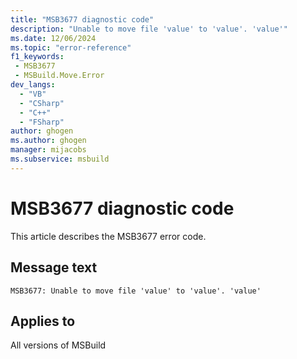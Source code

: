 ```yaml
---
title: "MSB3677 diagnostic code"
description: "Unable to move file 'value' to 'value'. 'value'"
ms.date: 12/06/2024
ms.topic: "error-reference"
f1_keywords:
 - MSB3677
 - MSBuild.Move.Error
dev_langs:
  - "VB"
  - "CSharp"
  - "C++"
  - "FSharp"
author: ghogen
ms.author: ghogen
manager: mijacobs
ms.subservice: msbuild
---
```


# MSB3677 diagnostic code

<!-- :::ErrorDefinitionDescription::: -->
<!-- :::editable-content name="introDescription"::: -->
This article describes the MSB3677 error code.
<!-- :::editable-content-end::: -->

## Message text

```output
MSB3677: Unable to move file 'value' to 'value'. 'value'
```

<!-- :::editable-content name="postOutputDescription"::: -->
<!--
{StrBegin="MSB3677: "}
-->
<!-- :::editable-content-end::: -->
<!-- :::ErrorDefinitionDescription-end::: -->

## Applies to

All versions of MSBuild

